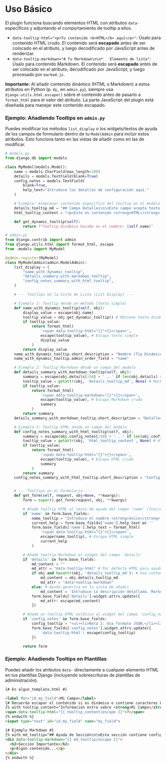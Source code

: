# Uso Básico

El plugin funciona buscando elementos HTML con atributos `data-` específicos y adjuntando el comportamiento de tooltip a ellos.

*   `data-tooltip-html="<p>Tu contenido <b>HTML</b> aquí</p>"`: Úsalo para contenido HTML crudo. El contenido será **escapado** antes de ser colocado en el atributo, y luego decodificado por JavaScript antes de renderizar.
*   `data-tooltip-markdown="# Tu Markdown\n\n*   Elemento de lista"`: Úsalo para contenido Markdown. El contenido será **escapado** antes de ser colocado en el atributo, decodificado por JavaScript, y luego procesado por `marked.js`.

**Importante:** Al añadir contenido dinámico (HTML o Markdown) a estos atributos en Python (p. ej., en `admin.py`), siempre usa `django.utils.html.escape()` sobre el contenido antes de pasarlo a `format_html` para el valor del atributo. La parte JavaScript del plugin está diseñada para manejar este contenido escapado.

### Ejemplo: Añadiendo Tooltips en `admin.py`

Puedes modificar los métodos `list_display` o los widgets/textos de ayuda de los campos de formulario dentro de tu `ModelAdmin` para incluir estos atributos. Esto funciona tanto en las vistas de añadir como en las de modificar.

```python
# models.py
from django.db import models

class MyModel(models.Model):
    name = models.CharField(max_length=100)
    details = models.TextField(blank=True)
    config_notes = models.TextField(
        blank=True,
        help_text="Introduce los detalles de configuración aquí."
    )

    # Ejemplo: Almacenar contenido específico del tooltip en el modelo
    details_tooltip_md = "## Campo Detalles\n\nEste campo acepta texto *multilínea* describiendo el ítem."
    html_tooltip_content = "<p>Este es contenido <strong>HTML</strong> almacenado en el modelo.</p>"

    def get_dynamic_tooltip(self):
        return f"Tooltip dinámico basado en el nombre: {self.name}"

# admin.py
from django.contrib import admin
from django.utils.html import format_html, escape
from .models import MyModel

@admin.register(MyModel)
class MyModelAdmin(admin.ModelAdmin):
    list_display = (
        "name_with_dynamic_tooltip",
        "details_summary_with_markdown_tooltip",
        "config_notes_summary_with_html_tooltip",
    )

    # --- Tooltips en la Vista de Lista (List Display) ---

    # Ejemplo 1: Tooltip desde un método (texto simple)
    def name_with_dynamic_tooltip(self, obj):
        display_value = escape(obj.name)
        tooltip_value = obj.get_dynamic_tooltip() # Obtiene texto dinámico del método
        if tooltip_value:
            return format_html(
                '<span data-tooltip-html="{}">{}</span>',
                escape(tooltip_value), # Escapa texto simple
                display_value
            )
        return display_value
    name_with_dynamic_tooltip.short_description = "Nombre (Tip Dinámico)"
    name_with_dynamic_tooltip.admin_order_field = "name"

    # Ejemplo 2: Tooltip Markdown desde un campo del modelo
    def details_summary_with_markdown_tooltip(self, obj):
        summary = escape(obj.details[:50] + '...' if len(obj.details) > 50 else obj.details)
        tooltip_value = getattr(obj, 'details_tooltip_md', None) # Markdown crudo
        if tooltip_value:
            return format_html(
                '<span data-tooltip-markdown="{}">{}</span>',
                escape(tooltip_value), # Escapa Markdown crudo
                summary
            )
        return summary
    details_summary_with_markdown_tooltip.short_description = "Detalles (Tip MD)"

    # Ejemplo 3: Tooltip HTML desde un campo del modelo
    def config_notes_summary_with_html_tooltip(self, obj):
        summary = escape(obj.config_notes[:50] + '...' if len(obj.config_notes) > 50 else obj.config_notes)
        tooltip_value = getattr(obj, 'html_tooltip_content', None) # HTML crudo
        if tooltip_value:
            return format_html(
                '<span data-tooltip-html="{}">{}</span>',
                escape(tooltip_value), # Escapa HTML crudo
                summary
            )
        return summary
    config_notes_summary_with_html_tooltip.short_description = "Config (Tip HTML)"


    # --- Tooltips en el Formulario --- 
    def get_form(self, request, obj=None, **kwargs):
        form = super().get_form(request, obj, **kwargs)

        # Añade tooltip HTML al texto de ayuda del campo 'name' (funciona en añadir/modificar)
        if 'name' in form.base_fields:
            name_tooltip = "Introduce el nombre <strong>único</strong> para este ítem."
            current_help = form.base_fields['name'].help_text or ''
            form.base_fields['name'].help_text = format_html(
                '<span data-tooltip-html="{}">{}</span>',
                escape(name_tooltip), # Escapa HTML simple
                current_help
            )

        # Añade tooltip Markdown al widget del campo 'details'
        if 'details' in form.base_fields:
            md_content = ""
            md_attr = "data-tooltip-html" # Por defecto HTML para ayuda genérica
            if obj and hasattr(obj, 'details_tooltip_md'): # Usa contenido específico del modelo en la vista de modificar
                md_content = obj.details_tooltip_md
                md_attr = "data-tooltip-markdown"
            else: # Ayuda genérica en la vista de añadir
                md_content = 'Introduce la descripción detallada. Markdown es soportado para el tooltip en la vista de modificar.'
            form.base_fields['details'].widget.attrs.update({
                md_attr: escape(md_content)
            })

        # Añade un tooltip HTML estático al widget del campo 'config_notes' (funciona en añadir/modificar)
        if 'config_notes' in form.base_fields:
            config_tooltip = "<ul><li>Nota 1: Usa formato JSON.</li><li>Nota 2: Se requiere reinicio después del cambio.</li></ul>"
            form.base_fields['config_notes'].widget.attrs.update({
                'data-tooltip-html': escape(config_tooltip)
            })

        return form

```

### Ejemplo: Añadiendo Tooltips en Plantillas

Puedes añadir los atributos `data-` directamente a cualquier elemento HTML en tus plantillas Django (incluyendo sobrescrituras de plantillas de administración).

```html
{# En algun_template.html #}

<label for="id_my_field">Mi Campo</label>
{# Recuerda escapar el contenido si es dinámico o contiene caracteres HTML especiales #}
{% with tooltip_content="Información extra sobre <strong>Mi Campo</strong>." %}
<span data-tooltip-html="{{ tooltip_content|escape }}">?</span>
{% endwith %}
<input type="text" id="id_my_field" name="my_field">

{# Ejemplo Markdown #}
{% with md_tooltip="## Ayuda de Sección\n\nEsta sección contiene configuraciones relacionadas con X e Y." %}
<div data-tooltip-markdown="{{ md_tooltip|escape }}">
  <h2>Sección Importante</h2>
  <p>Algún contenido...</p>
</div>
{% endwith %}
```

